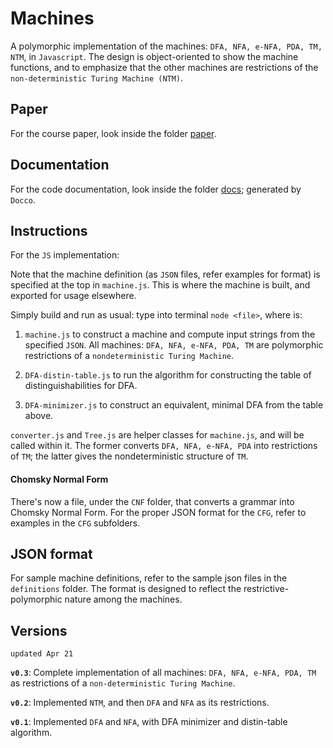 # Machines
A polymorphic implementation of the machines: `DFA, NFA, e-NFA, PDA, TM, NTM`, in `Javascript`.
The design is object-oriented to show the machine functions, and to emphasize that the other machines are restrictions of the `non-deterministic Turing Machine (NTM)`.

## Paper
For the course paper, look inside the folder [paper](https://github.com/kengz/Machines/tree/master/paper).

## Documentation
For the code documentation, look inside the folder [docs](https://github.com/kengz/Machines/tree/master/docs); generated by `Docco`.

## Instructions
For the `JS` implementation:

Note that the machine definition (as `JSON` files, refer examples for format) is specified at the top in `machine.js`. This is where the machine is built, and exported for usage elsewhere.

Simply build and run as usual: type into terminal `node <file>`, where *<file>* is:

1. `machine.js` to construct a machine and compute input strings from the specified `JSON`. All machines: `DFA, NFA, e-NFA, PDA, TM` are polymorphic restrictions of a `nondeterministic Turing Machine`.

2. `DFA-distin-table.js` to run the algorithm for constructing the table of distinguishabilities for DFA.

3. `DFA-minimizer.js` to construct an equivalent, minimal DFA from the table above.


`converter.js` and `Tree.js` are helper classes for `machine.js`, and will be called within it. The former converts `DFA, NFA, e-NFA, PDA` into restrictions of `TM`; the latter gives the nondeterministic structure of `TM`.


#### Chomsky Normal Form
There's now a file, under the `CNF` folder, that converts a grammar into Chomsky Normal Form. For the proper JSON format for the `CFG`, refer to examples in the `CFG` subfolders.


## JSON format

For sample machine definitions, refer to the sample json files in the `definitions` folder. The format is designed to reflect the restrictive-polymorphic nature among the machines.


## Versions
`updated Apr 21`

**`v0.3`**: Complete implementation of all machines: `DFA, NFA, e-NFA, PDA, TM` as restrictions of a `non-deterministic Turing Machine`.

**`v0.2`**: Implemented `NTM`, and then `DFA` and `NFA` as its restrictions.

**`v0.1`**: Implemented `DFA` and `NFA`, with DFA minimizer and distin-table algorithm.

